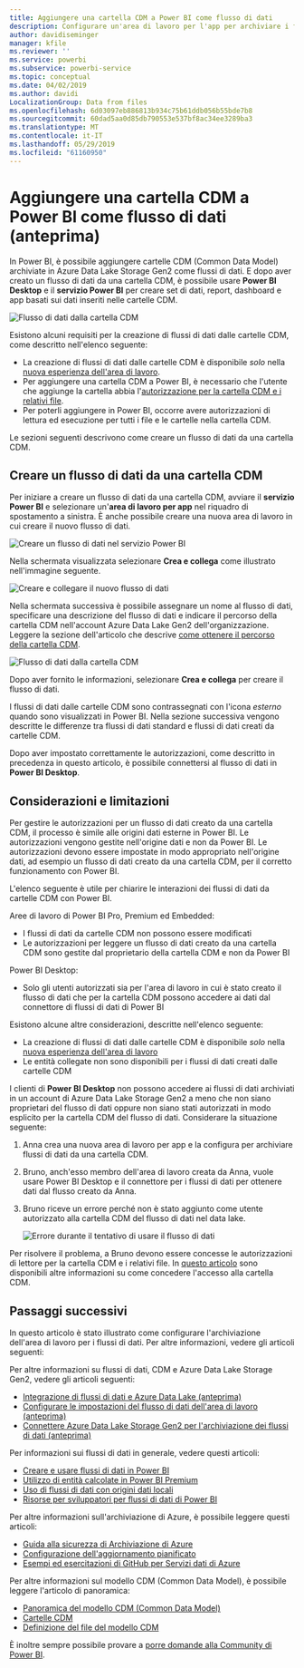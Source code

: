 ```yaml
---
title: Aggiungere una cartella CDM a Power BI come flusso di dati
description: Configurare un'area di lavoro per l'app per archiviare i file di definizione del flusso di dati e i file di dati in Azure Data Lake Storage Gen2
author: davidiseminger
manager: kfile
ms.reviewer: ''
ms.service: powerbi
ms.subservice: powerbi-service
ms.topic: conceptual
ms.date: 04/02/2019
ms.author: davidi
LocalizationGroup: Data from files
ms.openlocfilehash: 6d03097eb886813b934c75b61ddb056b55bde7b8
ms.sourcegitcommit: 60dad5aa0d85db790553e537bf8ac34ee3289ba3
ms.translationtype: MT
ms.contentlocale: it-IT
ms.lasthandoff: 05/29/2019
ms.locfileid: "61160950"
---
```

# <a name="add-a-cdm-folder-to-power-bi-as-a-dataflow-preview"></a>Aggiungere una cartella CDM a Power BI come flusso di dati (anteprima)

In Power BI, è possibile aggiungere cartelle CDM (Common Data Model) archiviate in Azure Data Lake Storage Gen2 come flussi di dati. E dopo aver creato un flusso di dati da una cartella CDM, è possibile usare **Power BI Desktop** e il **servizio Power BI** per creare set di dati, report, dashboard e app basati sui dati inseriti nelle cartelle CDM.

![Flusso di dati dalla cartella CDM](media/service-dataflows-add-cdm-folder/dataflow-from-cdm-folder_01.jpg)

Esistono alcuni requisiti per la creazione di flussi di dati dalle cartelle CDM, come descritto nell'elenco seguente:

* La creazione di flussi di dati dalle cartelle CDM è disponibile *solo* nella [nuova esperienza dell'area di lavoro](service-create-the-new-workspaces.md). 
* Per aggiungere una cartella CDM a Power BI, è necessario che l'utente che aggiunge la cartella abbia l'[autorizzazione per la cartella CDM e i relativi file](https://go.microsoft.com/fwlink/?linkid=2029121).
* Per poterli aggiungere in Power BI, occorre avere autorizzazioni di lettura ed esecuzione per tutti i file e le cartelle nella cartella CDM.

Le sezioni seguenti descrivono come creare un flusso di dati da una cartella CDM.

## <a name="create-a-dataflow-from-a-cdm-folder"></a>Creare un flusso di dati da una cartella CDM

Per iniziare a creare un flusso di dati da una cartella CDM, avviare il **servizio Power BI** e selezionare un'**area di lavoro per app** nel riquadro di spostamento a sinistra. È anche possibile creare una nuova area di lavoro in cui creare il nuovo flusso di dati.

![Creare un flusso di dati nel servizio Power BI](media/service-dataflows-add-cdm-folder/dataflow-from-cdm-folder_02.jpg)

Nella schermata visualizzata selezionare **Crea e collega** come illustrato nell'immagine seguente.

![Creare e collegare il nuovo flusso di dati](media/service-dataflows-add-cdm-folder/dataflow-from-cdm-folder_03.jpg)

Nella schermata successiva è possibile assegnare un nome al flusso di dati, specificare una descrizione del flusso di dati e indicare il percorso della cartella CDM nell'account Azure Data Lake Gen2 dell'organizzazione. Leggere la sezione dell'articolo che descrive [come ottenere il percorso della cartella CDM](service-dataflows-configure-workspace-storage-settings.md#get-the-uri-of-stored-dataflow-files). 

![Flusso di dati dalla cartella CDM](media/service-dataflows-add-cdm-folder/dataflow-from-cdm-folder_01.jpg)

Dopo aver fornito le informazioni, selezionare **Crea e collega** per creare il flusso di dati.

I flussi di dati dalle cartelle CDM sono contrassegnati con l'icona *esterno* quando sono visualizzati in Power BI. Nella sezione successiva vengono descritte le differenze tra flussi di dati standard e flussi di dati creati da cartelle CDM.

Dopo aver impostato correttamente le autorizzazioni, come descritto in precedenza in questo articolo, è possibile connettersi al flusso di dati in **Power BI Desktop**.


## <a name="considerations-and-limitations"></a>Considerazioni e limitazioni

Per gestire le autorizzazioni per un flusso di dati creato da una cartella CDM, il processo è simile alle origini dati esterne in Power BI. Le autorizzazioni vengono gestite nell'origine dati e non da Power BI. Le autorizzazioni devono essere impostate in modo appropriato nell'origine dati, ad esempio un flusso di dati creato da una cartella CDM, per il corretto funzionamento con Power BI.

L'elenco seguente è utile per chiarire le interazioni dei flussi di dati da cartelle CDM con Power BI.

Aree di lavoro di Power BI Pro, Premium ed Embedded:
* I flussi di dati da cartelle CDM non possono essere modificati
* Le autorizzazioni per leggere un flusso di dati creato da una cartella CDM sono gestite dal proprietario della cartella CDM e non da Power BI

Power BI Desktop:
* Solo gli utenti autorizzati sia per l'area di lavoro in cui è stato creato il flusso di dati che per la cartella CDM possono accedere ai dati dal connettore di flussi di dati di Power BI


Esistono alcune altre considerazioni, descritte nell'elenco seguente:

* La creazione di flussi di dati dalle cartelle CDM è disponibile *solo* nella [nuova esperienza dell'area di lavoro](service-create-the-new-workspaces.md)
* Le entità collegate non sono disponibili per i flussi di dati creati dalle cartelle CDM


I clienti di **Power BI Desktop** non possono accedere ai flussi di dati archiviati in un account di Azure Data Lake Storage Gen2 a meno che non siano proprietari del flusso di dati oppure non siano stati autorizzati in modo esplicito per la cartella CDM del flusso di dati. Considerare la situazione seguente:

1.  Anna crea una nuova area di lavoro per app e la configura per archiviare flussi di dati da una cartella CDM.
2.  Bruno, anch'esso membro dell'area di lavoro creata da Anna, vuole usare Power BI Desktop e il connettore per i flussi di dati per ottenere dati dal flusso creato da Anna.
3.  Bruno riceve un errore perché non è stato aggiunto come utente autorizzato alla cartella CDM del flusso di dati nel data lake.

    ![Errore durante il tentativo di usare il flusso di dati](media/service-dataflows-configure-workspace-storage-settings/dataflow-storage-settings_08.jpg)

Per risolvere il problema, a Bruno devono essere concesse le autorizzazioni di lettore per la cartella CDM e i relativi file. In [questo articolo](https://go.microsoft.com/fwlink/?linkid=2029121) sono disponibili altre informazioni su come concedere l'accesso alla cartella CDM.


## <a name="next-steps"></a>Passaggi successivi

In questo articolo è stato illustrato come configurare l'archiviazione dell'area di lavoro per i flussi di dati. Per altre informazioni, vedere gli articoli seguenti:

Per altre informazioni su flussi di dati, CDM e Azure Data Lake Storage Gen2, vedere gli articoli seguenti:

* [Integrazione di flussi di dati e Azure Data Lake (anteprima)](service-dataflows-azure-data-lake-integration.md)
* [Configurare le impostazioni del flusso di dati dell'area di lavoro (anteprima)](service-dataflows-configure-workspace-storage-settings.md)
* [Connettere Azure Data Lake Storage Gen2 per l'archiviazione dei flussi di dati (anteprima)](service-dataflows-connect-azure-data-lake-storage-gen2.md)

Per informazioni sui flussi di dati in generale, vedere questi articoli:

* [Creare e usare flussi di dati in Power BI](service-dataflows-create-use.md)
* [Utilizzo di entità calcolate in Power BI Premium](service-dataflows-computed-entities-premium.md)
* [Uso di flussi di dati con origini dati locali](service-dataflows-on-premises-gateways.md)
* [Risorse per sviluppatori per flussi di dati di Power BI](service-dataflows-developer-resources.md)

Per altre informazioni sull'archiviazione di Azure, è possibile leggere questi articoli:
* [Guida alla sicurezza di Archiviazione di Azure](https://docs.microsoft.com/azure/storage/common/storage-security-guide)
* [Configurazione dell'aggiornamento pianificato](refresh-scheduled-refresh.md)
* [Esempi ed esercitazioni di GitHub per Servizi dati di Azure](https://aka.ms/cdmadstutorial)

Per altre informazioni sul modello CDM (Common Data Model), è possibile leggere l'articolo di panoramica:
* [Panoramica del modello CDM (Common Data Model)](https://docs.microsoft.com/powerapps/common-data-model/overview)
* [Cartelle CDM](https://go.microsoft.com/fwlink/?linkid=2045304)
* [Definizione del file del modello CDM](https://go.microsoft.com/fwlink/?linkid=2045521)

È inoltre sempre possibile provare a [porre domande alla Community di Power BI](http://community.powerbi.com/).

